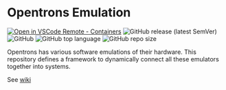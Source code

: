 # Opentrons Emulation

[![Open in VSCode Remote - Containers](https://img.shields.io/static/v1?label=Remote%20-%20Containers&message=Open&color=blue&logo=visualstudiocode)](https://vscode.dev/redirect?url=vscode://ms-vscode-remote.remote-containers/cloneInVolume?url=https://github.com/Opentrons/opentrons-emulation)
![GitHub release (latest SemVer)](https://img.shields.io/github/v/release/Opentrons/opentrons-emulation)
![GitHub](https://img.shields.io/github/license/Opentrons/opentrons-emulation)
![GitHub top language](https://img.shields.io/github/languages/top/Opentrons/opentrons-emulation)
![GitHub repo size](https://img.shields.io/github/repo-size/Opentrons/opentrons-emulation)

Opentrons has various software emulations of their hardware. This repository defines a framework to dynamically connect
all these emulators together into systems.

See [wiki](https://github.com/Opentrons/opentrons-emulation/wiki)
